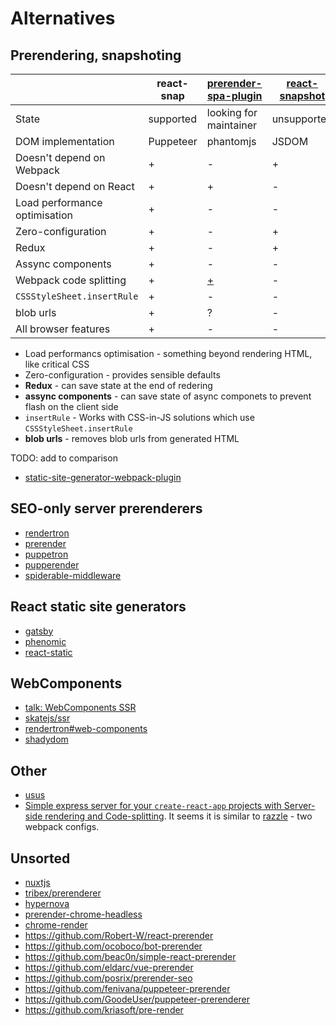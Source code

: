 # Alternatives

## Prerendering, snapshoting

|                               | react-snap | [prerender-spa-plugin][prerender-spa-plugin] | [react-snapshot][react-snapshot] | [prep][prep] | [snapshotify][snapshotify] |
|-------------------------------|------------|----------------------------------------------|----------------------------------|--------------|----------------------------|
| State                         | supported  | looking for maintainer                       | unsupported                      | unsupported  | experimental               |
| DOM implementation            | Puppeteer  | phantomjs                                    | JSDOM                            | nightmare    | Puppeteer                  |
| Doesn't depend on Webpack     | +          | -                                            | +                                | +            | +                          |
| Doesn't depend on React       | +          | +                                            | -                                | +            | -                          |
| Load performance optimisation | +          | -                                            | -                                | -            | +                          |
| Zero-configuration            | +          | -                                            | +                                | -            | +                          |
| Redux                         | +          | -                                            | +                                | -            | -                          |
| Assync components             | +          | -                                            | -                                | -            | +                          |
| Webpack code splitting        | +          | [+][code-splitting]                          | -                                | -            | +                          |
| `CSSStyleSheet.insertRule`    | +          | -                                            | -                                | -            | +                          |
| blob urls                     | +          | ?                                            | -                                | -            | -                          |
| All browser features          | +          | -                                            | -                                | ?            | +                          |

[prerender-spa-plugin]: https://github.com/chrisvfritz/prerender-spa-plugin
[react-snapshot]: https://github.com/geelen/react-snapshot
[prep]: https://github.com/graphcool/prep
[snapshotify]: https://github.com/errorception/snapshotify
[code-splitting]: https://github.com/chrisvfritz/prerender-spa-plugin#code-splitting

- Load performancs optimisation - something beyond rendering HTML, like critical CSS
- Zero-configuration - provides sensible defaults
- **Redux** - can save state at the end of redering
- **assync components** - can save state of async componets to prevent flash on the client side
- `insertRule` - Works with CSS-in-JS solutions which use `CSSStyleSheet.insertRule`
- **blob urls** - removes blob urls from generated HTML

TODO: add to comparison
- [static-site-generator-webpack-plugin](https://github.com/markdalgleish/static-site-generator-webpack-plugin)

## SEO-only server prerenderers

- [rendertron](https://github.com/GoogleChrome/rendertron)
- [prerender](https://github.com/prerender/prerender)
- [puppetron](https://github.com/cheeaun/puppetron)
- [pupperender](https://github.com/LasaleFamine/pupperender)
- [spiderable-middleware](https://github.com/VeliovGroup/spiderable-middleware)

## React static site generators

- [gatsby](https://github.com/gatsbyjs/gatsby)
- [phenomic](https://github.com/phenomic/phenomic)
- [react-static](https://github.com/nozzle/react-static)

## WebComponents

- [talk: WebComponents SSR](https://youtu.be/yT-EsESAmgA)
- [skatejs/ssr](https://github.com/skatejs/ssr)
- [rendertron#web-components](https://github.com/GoogleChrome/rendertron#web-components)
- [shadydom](https://github.com/webcomponents/shadydom)

## Other

- [usus](https://github.com/gajus/usus)
- [Simple express server for your `create-react-app` projects with Server-side rendering and Code-splitting](https://github.com/antonybudianto/cra-universal). It seems it is similar to [razzle](https://github.com/jaredpalmer/razzle) - two webpack configs.

## Unsorted
- [nuxtjs](https://nuxtjs.org/)
- [tribex/prerenderer](https://github.com/tribex/prerenderer)
- [hypernova](https://github.com/airbnb/hypernova)
- [prerender-chrome-headless](https://github.com/en-japan-air/prerender-chrome-headless)
- [chrome-render](https://github.com/gwuhaolin/chrome-render)
- https://github.com/Robert-W/react-prerender
- https://github.com/ocoboco/bot-prerender
- https://github.com/beac0n/simple-react-prerender
- https://github.com/eldarc/vue-prerender
- https://github.com/posrix/prerender-seo
- https://github.com/fenivana/puppeteer-prerender
- https://github.com/GoodeUser/puppeteer-prerenderer
- https://github.com/kriasoft/pre-render
